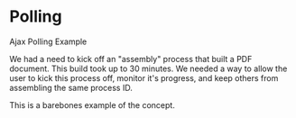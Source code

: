 # Polling
Ajax Polling Example

We had a need to kick off an "assembly" process that built a PDF document. This build took up to 30 minutes. We needed a way to allow the user to kick this process off, monitor it's progress, and keep others from assembling the same process ID.

This is a barebones example of the concept.
